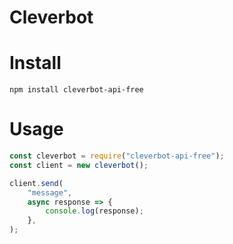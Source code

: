 # Cleverbot

# Install

`npm install cleverbot-api-free`

# Usage

```js
const cleverbot = require("cleverbot-api-free");
const client = new cleverbot();

client.send(
    "message",
    async response => {
        console.log(response);
    },
);
```

